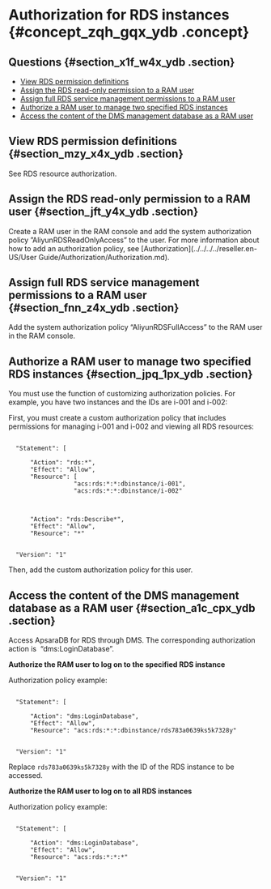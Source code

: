 # Authorization for RDS instances {#concept_zqh_gqx_ydb .concept}

## Questions {#section_x1f_w4x_ydb .section}

-   [View RDS permission definitions](#)
-   [Assign the RDS read-only permission to a RAM user](#)
-   [Assign full RDS service management permissions to a RAM user](#)
-   [Authorize a RAM user to manage two specified RDS instances](#)
-   [Access the content of the DMS management database as a RAM user](#)

## View RDS permission definitions {#section_mzy_x4x_ydb .section}

See RDS resource authorization.

## Assign the RDS read-only permission to a RAM user {#section_jft_y4x_ydb .section}

Create a RAM user in the RAM console and add the system authorization policy ”AliyunRDSReadOnlyAccess” to the user. For more information about how to add an authorization policy, see [Authorization](../../../../reseller.en-US/User Guide/Authorization/Authorization.md).

## Assign full RDS service management permissions to a RAM user {#section_fnn_z4x_ydb .section}

Add the system authorization policy “AliyunRDSFullAccess” to the RAM user in the RAM console.

## **Authorize a RAM user to manage two specified RDS instances** {#section_jpq_1px_ydb .section}

You must use the function of customizing authorization policies. For example, you have two instances and the IDs are i-001 and i-002:

First, you must create a custom authorization policy that includes permissions for managing i-001 and i-002 and viewing all RDS resources:

```

  "Statement": [
    
      "Action": "rds:*",
      "Effect": "Allow",
      "Resource": [
                  "acs:rds:*:*:dbinstance/i-001",
                  "acs:rds:*:*:dbinstance/i-002"
                  
    
    
      "Action": "rds:Describe*",
      "Effect": "Allow",
      "Resource": "*"
    
  
  "Version": "1"

```

Then, add the custom authorization policy for this user.

## Access the content of the DMS management database as a RAM user {#section_a1c_cpx_ydb .section}

Access ApsaraDB for RDS through DMS. The corresponding authorization action is  “dms:LoginDatabase”.

**Authorize the RAM user to log on to the specified RDS instance**

Authorization policy example:

```

  "Statement": [
    
      "Action": "dms:LoginDatabase",
      "Effect": "Allow",
      "Resource": "acs:rds:*:*:dbinstance/rds783a0639ks5k7328y"
    
  
  "Version": "1"

```

Replace `rds783a0639ks5k7328y` with the ID of the RDS instance to be accessed.

**Authorize the RAM user to log on to all RDS instances**

Authorization policy example:

```

  "Statement": [
    
      "Action": "dms:LoginDatabase",
      "Effect": "Allow",
      "Resource": "acs:rds:*:*:*"
    
  
  "Version": "1"

```


